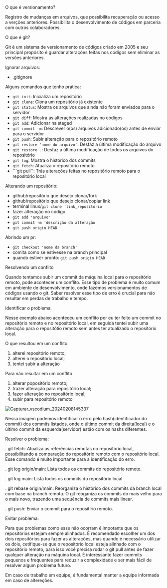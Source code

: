 O que é versionamento?

Registro de mudanças em arquivos, que possibilita recuperação ou acesso a verções anteriores.
Possibilita o desenvolvimento de códigos em parceria com outros colaboradores.

O que é git?

Git é um sistema de versionamento de códigos criado em 2005 e seu principal propósito é guardar alterações feitas nos códigos sem eliminar as versões anteriores.

Ignorar arquivos:
- .gitignore

Alguns comandos que tenho prática:
- ```git init```: Inicializa um repositório
- ```git clone```: Clona um repositório já existente
- ```git status```: Mostra os arquivos que ainda não foram enviados para o servidor
- ```git diff```: Mostra as alterações realizadas no códigos
- ```git add```: Adicionar na staged
- ```git commit -m```: Descrever o(os) arquivos adicionado(os) antes de enviar para o servidor
- ```git push```: Subir alteração para o repositório remoto 
- ```git restore 'nome do arquivo'```: Desfaz a última modificação do arquivo 
- ```git restore .```: Desfaz a última modificação de todos os arquivos do repositório
- ```git log```: Mostra o histórico dos commits
- ```git fetch```: Atualiza o repositório remoto
- ```git pull``: Trás alterações feitas no repositório remoto para o repositório local


Alterando um repositório:
- github/repositório que desejo clonar/fork
- github/repositório que desejo clonar/copiar link
- terminal linux/```git clone 'link_repositório```
- fazer alteração no código
- ```git add 'arquivo'```
- ```git commit -m 'descrição da alteração```
- ```git push origin HEAD```

Abrindo um pr:
- ```git checkout 'nome da branch'```
- comita como se estivesse na branch principal
- quando estiver pronto: ```git push origin HEAD```

Resolvendo um conflito

Quando tentamos subir um commit da máquina local para o repositório remoto, pode acontecer um conflito. Esse tipo de problema é muito comum em ambiente de desenvolvimento, onde fazemos versionamentos de códigos usando o git. Saber resolver esse tipo de erro é crucial para não resultar em perdas de trabalho e tempo.

Identificar o problema:

Nesse exemplo abaixo aconteceu um conflito por eu ter feito um commit no repositório remoto e no repositório local, em seguida tentei subir uma alteração para o repositótio remoto sem antes ter atualizado o repositório local.

O que resultou em um conflito
1. alterei repositório remoto;
2. alterei o repositório local;
3. tentei subir a alteração

Para não resultar em um conflito
1. alterar popositório remoto;
2. trazer alteração para repositório local;
3. fazer alteração no repositório local;
4. subir para repositório remoto

![Capturar_vscodium_20240208145337](https://github.com/crija/my_notes/assets/122110292/0b329724-30c8-4e09-9930-1f83bfb13141)

Nessa imagem podemos identificar o erro pelo hash(identificador do commit) dos commits listados, onde o último commit da direita(local) e o último commit da esquerda(servidor) estão com os hashs diferentes.

Resolver o problema:

. git fetch: Atualiza as referências remotas no repositório local, possibilitando a comparação do repositório remoto com o repositório local. Esse comando é muito importante para a identificação do erro.

. git log origin/main: Lista todos os commits do repositório remoto.

. git log main: Lista todos os commits do repositório local.

. git rebase origin/main: Reorganiza o histórico dos commits da branch local com base na branch remota. O git reoganiza os commits do mais velho para o mais novo, trazendo uma sequência de commits mais linear.

. git push: Enviar o commit para o repositírio remoto.

Evitar problema:

Para que problemas como esse não ocorram é impotante que os repositórios estejam sempre alinhados. É recomendado escolher um dos dois repositórios para fazer as alterações, mas quando é necessário utilizar os dois, cetifique-se que o repositório local esteja alinhado com o repositório remoto, para isso você precisa rodar o git pull antes de fazer qualquer alteração na máquina local. É interessante fazer commits pequenos e frequentes para reduzir a complexidade e ser mais fácil de resolver algum problema futuro.

Em caso de trabalho em equipe, é fundamental manter a equipe informada em caso de altereções.




